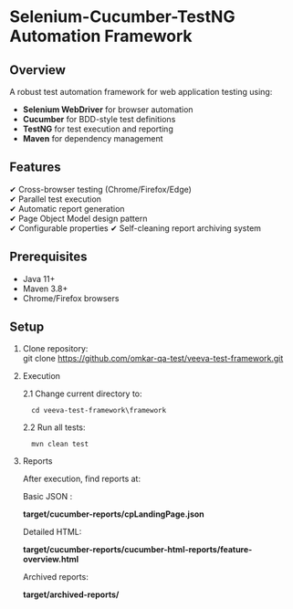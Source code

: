 # Selenium-Cucumber-TestNG Automation Framework

## Overview
A robust test automation framework for web application testing using:
- **Selenium WebDriver** for browser automation
- **Cucumber** for BDD-style test definitions
- **TestNG** for test execution and reporting
- **Maven** for dependency management

## Features
✔ Cross-browser testing (Chrome/Firefox/Edge)  
✔ Parallel test execution  
✔ Automatic report generation  
✔ Page Object Model design pattern  
✔ Configurable properties 
✔ Self-cleaning report archiving system  

## Prerequisites
- Java 11+
- Maven 3.8+
- Chrome/Firefox browsers

## Setup
1. Clone repository:  
   git clone https://github.com/omkar-qa-test/veeva-test-framework.git
2. Execution
   
   2.1 Change current directory to:

         cd veeva-test-framework\framework
   
    2.2 Run all tests:
    
         mvn clean test
   
4. Reports

   After execution, find reports at:
   
    Basic JSON :

      **target/cucumber-reports/cpLandingPage.json**

   Detailed HTML:

      **target/cucumber-reports/cucumber-html-reports/feature-overview.html**

   Archived reports:

      **target/archived-reports/**
